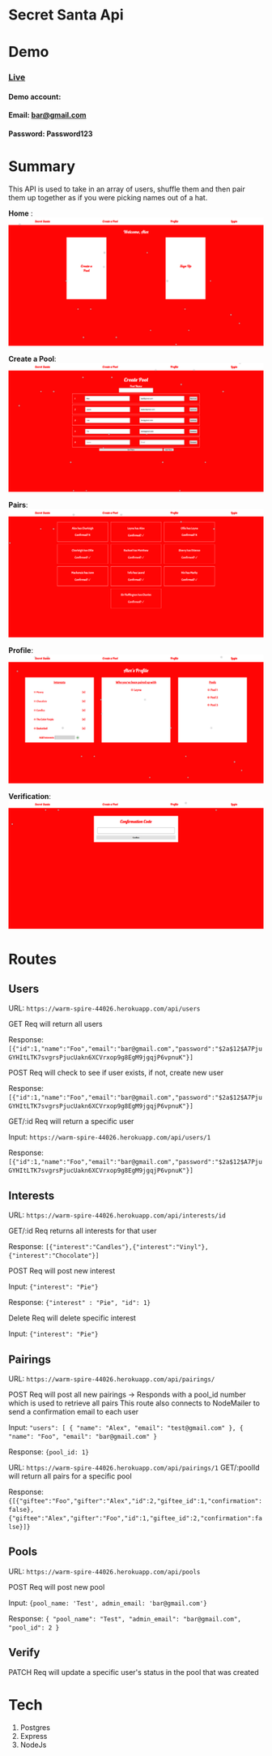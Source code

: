 # Secret Santa Api

# Demo
### [Live](https://secretsanta.snazzyj.now.sh/)
#### Demo account: 
#### Email: bar@gmail.com
#### Password: Password123


# Summary
This API is used to take in an array of users, shuffle them and then pair them up together as if you were picking names out of a hat. 

**Home** :
![alt text](https://github.com/snazzyj/SecretSanta/blob/master/images/secretsantahome.png "Home Page")

**Create a Pool**:
![alt text](https://github.com/snazzyj/SecretSanta/blob/master/images/secretsantacreate.png "Create A Pool")

**Pairs**:
![alt text](https://github.com/snazzyj/SecretSanta/blob/master/images/secretsantapairs.png "Pairs")

**Profile**:
![alt text](https://github.com/snazzyj/SecretSanta/blob/master/images/secretsantaprofile.png "Profile")

**Verification**:
![alt text](https://github.com/snazzyj/SecretSanta/blob/master/images/secretsantaverify.png "Verification")

# Routes
## Users
  URL: `https://warm-spire-44026.herokuapp.com/api/users`
  
  GET Req will return all users
  
  Response: `[{"id":1,"name":"Foo","email":"bar@gmail.com","password":"$2a$12$A7PjuGYHItLTK7svgrsPjucUakn6XCVrxop9g8EgM9jgqjP6vpnuK"}]`
  
  POST Req will check to see if user exists, if not, create new user
  
  Response: `[{"id":1,"name":"Foo","email":"bar@gmail.com","password":"$2a$12$A7PjuGYHItLTK7svgrsPjucUakn6XCVrxop9g8EgM9jgqjP6vpnuK"}]`
  
  
  GET/:id Req will return a specific user
  
  Input: `https://warm-spire-44026.herokuapp.com/api/users/1`
  
  Response: `[{"id":1,"name":"Foo","email":"bar@gmail.com","password":"$2a$12$A7PjuGYHItLTK7svgrsPjucUakn6XCVrxop9g8EgM9jgqjP6vpnuK"}]`

## Interests
  URL: `https://warm-spire-44026.herokuapp.com/api/interests/id`

  GET/:id Req returns all interests for that user
  
  Response: `[{"interest":"Candles"},{"interest":"Vinyl"},{"interest":"Chocolate"}]`
  
  POST Req will post new interest
  
  Input: `{"interest": "Pie"}`
  
  Response: `{"interest" : "Pie", "id": 1}`
  
  Delete Req will delete specific interest
  
  Input: `{"interest": "Pie"}`
  
  
## Pairings
  
  URL: `https://warm-spire-44026.herokuapp.com/api/pairings/`

  POST Req will post all new pairings -> Responds with a pool_id number which is used to retrieve all pairs
  This route also connects to NodeMailer to send a confirmation email to each user
  
  Input: `"users": [
        {
            "name": "Alex",
            "email": "test@gmail.com"
        },
        {
            "name": "Foo",
            "email": "bar@gmail.com"
        }`
  
  Response: `{pool_id: 1}`
     
  URL: `https://warm-spire-44026.herokuapp.com/api/pairings/1`
  GET/:poolId will return all pairs for a specific pool
  
  Response: `{[{"giftee":"Foo","gifter":"Alex","id":2,"giftee_id":1,"confirmation":false},         {"giftee":"Alex","gifter":"Foo","id":1,"giftee_id":2,"confirmation":false}]}`
  

## Pools
  
  URL: `https://warm-spire-44026.herokuapp.com/api/pools`
  
  POST Req will post new pool
  
  Input: `{pool_name: 'Test', admin_email: 'bar@gmail.com'}`
  
  Response: `{
    "pool_name": "Test",
    "admin_email": "bar@gmail.com",
    "pool_id": 2
}`
  
## Verify
  PATCH Req will update a specific user's status in the pool that was created
  

# Tech
1. Postgres
2. Express
3. NodeJs
